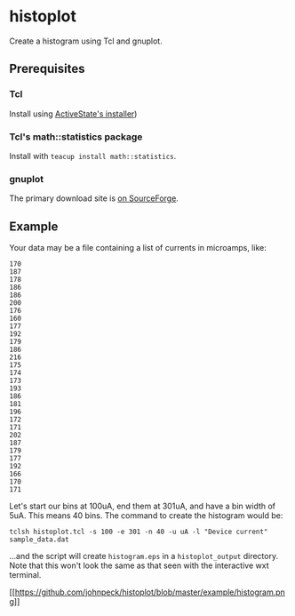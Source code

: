 # histoplot #

Create a histogram using Tcl and gnuplot.

## Prerequisites ##

### Tcl ###

Install
using
[ActiveState's installer](http://www.activestate.com/activetcl/downloads))

### Tcl's math::statistics package ###

Install with `teacup install math::statistics`.

### gnuplot ###

The primary download site is [on SourceForge](https://sourceforge.net/projects/gnuplot/files/gnuplot/).

## Example ##

Your data may be a file containing a list of currents in microamps, like:

	170
	187
	178
	186
	186
	200
	176
	160
	177
	192
	179
	186
	216
	175
	174
	173
	193
	186
	181
	196
	172
	171
	202
	187
	179
	177
	192
	166
	170
	171

Let's start our bins at 100uA, end them at 301uA, and have a bin width
of 5uA.  This means 40 bins.  The command to create the histogram
would be:

    tclsh histoplot.tcl -s 100 -e 301 -n 40 -u uA -l "Device current" sample_data.dat

...and the script will create `histogram.eps` in a `histoplot_output`
directory.  Note that this won't look the same as that seen with the
interactive wxt terminal.

[[https://github.com/johnpeck/histoplot/blob/master/example/histogram.png]]


